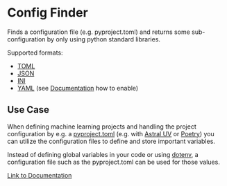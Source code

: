 # Config Finder
Finds a configuration file (e.g. pyproject.toml) and returns some sub-configuration by only using python standard libraries.


Supported formats:

* [TOML](https://en.wikipedia.org/wiki/TOML)
* [JSON](https://en.wikipedia.org/wiki/JSON)
* [INI](https://en.wikipedia.org/wiki/INI_file)
* [YAML](https://en.wikipedia.org/wiki/YAML) (see [Documentation](https://fabfabi.github.io/simpleconfigfinder/) how to enable)


## Use Case
When defining machine learning projects and handling the project configuration by e.g. a [pyproject.toml](https://packaging.python.org/en/latest/guides/writing-pyproject-toml/) (e.g. with [Astral UV](https://docs.astral.sh/uv/) or  [Poetry](https://python-poetry.org/)) you can utilize the configuration files to define and store important variables.

Instead of defining global variables in your code or using [dotenv](https://pypi.org/project/python-dotenv/), a configuration file such as the pyproject.toml can be used for those values.

[Link to Documentation](https://fabfabi.github.io/simpleconfigfinder/)